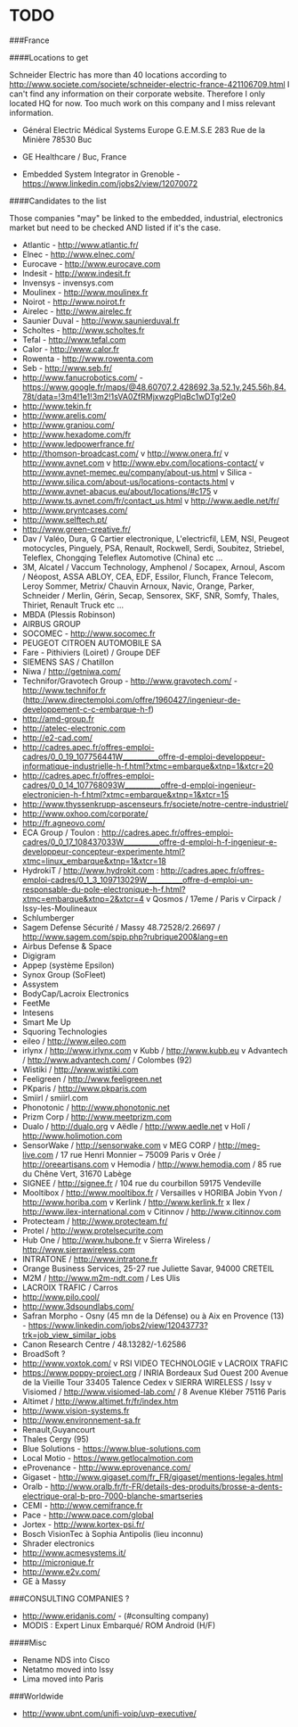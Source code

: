 TODO
====

###France

####Locations to get

Schneider Electric has more than 40 locations according to http://www.societe.com/societe/schneider-electric-france-421106709.html
I can't find any information on their corporate website.
Therefore I only located HQ for now. Too much work on this company and I miss relevant information.

- Général Electric Médical Systems Europe G.E.M.S.E
  283 Rue de la Minière
  78530 Buc

- GE Healthcare / Buc, France

- Embedded System Integrator in Grenoble - https://www.linkedin.com/jobs2/view/12070072

####Candidates to the list

Those companies "may" be linked to the embedded, industrial, electronics market but need to be checked AND listed if it's the case.

- Atlantic - http://www.atlantic.fr/
- Elnec - http://www.elnec.com/
- Eurocave - http://www.eurocave.com
- Indesit - http://www.indesit.fr
- Invensys - invensys.com
- Moulinex - http://www.moulinex.fr
- Noirot - http://www.noirot.fr
- Airelec - http://www.airelec.fr
- Saunier Duval - http://www.saunierduval.fr
- Scholtes - http://www.scholtes.fr
- Tefal - http://www.tefal.com
- Calor - http://www.calor.fr
- Rowenta - http://www.rowenta.com
- Seb - http://www.seb.fr/
- http://www.fanucrobotics.com/ - https://www.google.fr/maps/@48.60707,2.428692,3a,52.1y,245.56h,84.78t/data=!3m4!1e1!3m2!1sVA0ZfRMjxwzgPIqBc1wDTg!2e0
- http://www.tekin.fr
- http://www.arelis.com/
- http://www.graniou.com/
- http://www.hexadome.com/fr
- http://www.ledpowerfrance.fr/
- http://thomson-broadcast.com/
v http://www.onera.fr/
v http://www.avnet.com
v http://www.ebv.com/locations-contact/
v http://www.avnet-memec.eu/company/about-us.html
v Silica - http://www.silica.com/about-us/locations-contacts.html
v http://www.avnet-abacus.eu/about/locations/#c175
v http://www.ts.avnet.com/fr/contact_us.html
v http://www.aedle.net/fr/
- http://www.pryntcases.com/
- http://www.selftech.pt/
- http://www.green-creative.fr/ 
- Dav / Valéo, Dura, G Cartier electronique, L'electricfil, LEM, NSI, Peugeot motocycles, Pinguely, PSA, Renault, Rockwell, Serdi, Soubitez, Striebel, Teleflex, Chongqing Teleflex Automotive (China) etc ...
- 3M, Alcatel / Vaccum Technology, Amphenol / Socapex, Arnoul, Ascom / Néopost, ASSA ABLOY, CEA, EDF, Essilor, Flunch, France Telecom, Leroy Sommer, Metrix/ Chauvin Arnoux, Navic, Orange, Parker, Schneider / Merlin, Gérin, Secap, Sensorex, SKF, SNR, Somfy, Thales, Thiriet, Renault Truck etc ... 
- MBDA (Plessis Robinson)
- AIRBUS GROUP
- SOCOMEC - http://www.socomec.fr
- PEUGEOT CITROEN AUTOMOBILE SA
- Fare - Pithiviers (Loiret) / Groupe DEF
- SIEMENS SAS / Chatillon
- Niwa / http://getniwa.com/
- Technifor/Gravotech Group - http://www.gravotech.com/ - http://www.technifor.fr (http://www.directemploi.com/offre/1960427/ingenieur-de-developpement-c-c-embarque-h-f)
- http://amd-group.fr
- http://atelec-electronic.com
- http://e2-cad.com/
- http://cadres.apec.fr/offres-emploi-cadres/0_0_19_107756441W__________offre-d-emploi-developpeur-informatique-industrielle-h-f.html?xtmc=embarque&xtnp=1&xtcr=20
- http://cadres.apec.fr/offres-emploi-cadres/0_0_14_107768093W__________offre-d-emploi-ingenieur-electronicien-h-f.html?xtmc=embarque&xtnp=1&xtcr=15
- http://www.thyssenkrupp-ascenseurs.fr/societe/notre-centre-industriel/
- http://www.oxhoo.com/corporate/
- http://fr.agneovo.com/
- ECA Group / Toulon : http://cadres.apec.fr/offres-emploi-cadres/0_0_17_108437033W__________offre-d-emploi-h-f-ingenieur-e-developpeur-concepteur-experimente.html?xtmc=linux_embarque&xtnp=1&xtcr=18
- HydrokiT / http://www.hydrokit.com : http://cadres.apec.fr/offres-emploi-cadres/0_1_3_109713029W__________offre-d-emploi-un-responsable-du-pole-electronique-h-f.html?xtmc=embarque&xtnp=2&xtcr=4
v Qosmos / 17eme / Paris
v Cirpack / Issy-les-Moulineaux
- Schlumberger
- Sagem Defense Sécurité / Massy 48.72528/2.26697 / http://www.sagem.com/spip.php?rubrique200&lang=en
- Airbus Defense & Space
- Digigram
- Appep (système Epsilon)
- Synox Group (SoFleet)
- Assystem
- BodyCap/Lacroix Electronics
- FeetMe
- Intesens
- Smart Me Up
- Squoring Technologies
- eileo / http://www.eileo.com
- irlynx / http://www.irlynx.com
v Kubb / http://www.kubb.eu
v Advantech / http://www.advantech.com/ / Colombes (92)
- Wistiki / http://www.wistiki.com
- Feeligreen / http://www.feeligreen.net
- PKparis / http://www.pkparis.com
- Smiirl / smiirl.com
- Phonotonic / http://www.phonotonic.net
- Prizm Corp / http://www.meetprizm.com
- Dualo / http://dualo.org
v Aëdle / http://www.aedle.net
v Holî / http://www.holimotion.com
- SensorWake / http://sensorwake.com
v MEG CORP / http://meg-live.com / 17 rue Henri Monnier – 75009 Paris
v Orée / http://oreeartisans.com
v Hemodia / http://www.hemodia.com / 85 rue du Chêne Vert, 31670 Labège
- SIGNEE / http://signee.fr / 104 rue du courbillon 59175 Vendeville
- Mooltibox / http://www.mooltibox.fr / Versailles
v HORIBA Jobin Yvon / http://www.horiba.com
v Kerlink / http://www.kerlink.fr
x Ilex / http://www.ilex-international.com
v Citinnov / http://www.citinnov.com
- Protecteam / http://www.protecteam.fr/
- Protel / http://www.protelsecurite.com
- Hub One / http://www.hubone.fr
v Sierra Wireless / http://www.sierrawireless.com
- INTRATONE / http://www.intratone.fr
- Orange Business Services, 25-27 rue Juliette Savar, 94000 CRETEIL
- M2M / http://www.m2m-ndt.com / Les Ulis
- LACROIX TRAFIC / Carros
- http://www.pilo.cool/
- http://www.3dsoundlabs.com/
- Safran Morpho - Osny (45 mn de la Défense) ou à Aix en Provence (13) - https://www.linkedin.com/jobs2/view/12043773?trk=job_view_similar_jobs
- Canon Research Centre / 48.13282/-1.62586
- BroadSoft ?
- http://www.voxtok.com/
v RSI VIDEO TECHNOLOGIE
v LACROIX TRAFIC
- https://www.poppy-project.org / INRIA Bordeaux Sud Ouest 200 Avenue de la Vieille Tour 33405 Talence Cedex
v SIERRA WIRELESS / Issy
v Visiomed / http://www.visiomed-lab.com/ / 8 Avenue Kléber 75116 Paris
- Altimet / http://www.altimet.fr/fr/index.htm
- http://www.vision-systems.fr
- http://www.environnement-sa.fr
- Renault,Guyancourt
- Thales Cergy (95)
- Blue Solutions - https://www.blue-solutions.com
- Local Motio - https://www.getlocalmotion.com
- eProvenance - http://www.eprovenance.com/
- Gigaset - http://www.gigaset.com/fr_FR/gigaset/mentions-legales.html
- Oralb - http://www.oralb.fr/fr-FR/details-des-produits/brosse-a-dents-electrique-oral-b-pro-7000-blanche-smartseries
- CEMI - http://www.cemifrance.fr
- Pace - http://www.pace.com/global
- Jortex - http://www.kortex-psi.fr/
- Bosch VisionTec à Sophia Antipolis (lieu inconnu)
- Shrader electronics
- http://www.acmesystems.it/
- http://micronique.fr
- http://www.e2v.com/
- GE à Massy

###CONSULTING COMPANIES ?

- http://www.eridanis.com/ - (#consulting company)
- MODIS : Expert Linux Embarqué/ ROM Android (H/F)

####Misc

- Rename NDS into Cisco
- Netatmo moved into Issy
- Lima moved into Paris

###Worldwide

- http://www.ubnt.com/unifi-voip/uvp-executive/


